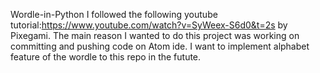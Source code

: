 Wordle-in-Python
I followed the following youtube tutorial:https://www.youtube.com/watch?v=SyWeex-S6d0&t=2s by Pixegami. The main reason I wanted to do this project was working on committing and pushing code on Atom ide. I want to implement alphabet feature of the wordle to this repo in the futute.
